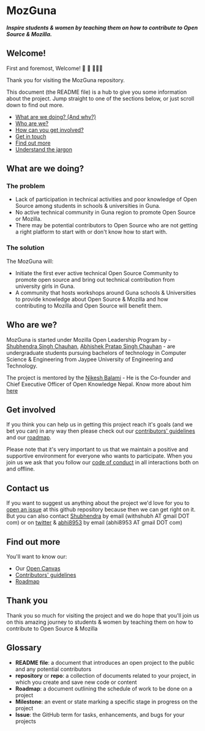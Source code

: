 # MozGuna
***Inspire students &amp; women by teaching them on how to contribute to Open Source &amp; Mozilla.***


## Welcome!

First and foremost, Welcome! :tada: :confetti_ball: :balloon::balloon::balloon:

Thank you for visiting the MozGuna repository.

This document (the README file) is a hub to give you some information about the project. Jump straight to one of the sections below, or just scroll down to find out more.

* [What are we doing? (And why?)](#what-are-we-doing)
* [Who are we?](#who-are-we)
* [How can you get involved?](#get-involved)
* [Get in touch](#contact-us)
* [Find out more](#find-out-more)
* [Understand the jargon](#glossary)

## What are we doing?

### The problem

* Lack of participation in technical activities and poor knowledge of Open Source among students in schools & universities in Guna.
* No active technical community in Guna region to promote Open Source or Mozilla.
* There may be potential contributors to Open Source who are not getting a right platform to start with or don't know how to start with.

### The solution

The MozGuna will:

* Initiate the first ever active technical Open Source Community to promote open source and bring out technical contribution from university girls in Guna.
* A community that hosts workshops around Guna schools & Universities to provide knowledge about Open Source & Mozilla and how contributing to Mozilla and Open Source will benefit them.

## Who are we?

MozGuna is started under Mozilla Open Leadership Program by - [Shubhendra Singh Chauhan][link_withshubh], [Abhishek Pratap Singh Chauhan][link_abhi8953] - are undergraduate students pursuing bachelors of technology in Computer Science & Engineering from Jaypee University of Engineering and Technology.

The project is mentored by the [Nikesh Balami][link_nikeshbalami] - He is the Co-founder and Chief Executive Officer of Open Knowledge Nepal. Know more about him [here][link_neekes] 


## Get involved

If you think you can help us in getting this project reach it's goals (and we bet you can) in any way then please check out our [contributors' guidelines](CONTRIBUTING.md) and our [roadmap](../../issues/1).

Please note that it's very important to us that we maintain a positive and supportive environment for everyone who wants to participate. When you join us we ask that you follow our [code of conduct](CODE_OF_CONDUCT.md) in all interactions both on and offline.


## Contact us

If you want to suggest us anything about the project we'd love for you to [open an issue](../../issues) at this github repository because then we can get right on it. But you can also contact [Shubhendra][link_withshubh] by email (withshubh AT gmail DOT com) or on [twitter](https://twitter.com/UB_Shubh) & [abhi8953][link_abhi8953] by email (abhi8953 AT gmail DOT com)

## Find out more

You'll want to know our:
* Our [Open Canvas][link_opencanvas]
* [Contributors' guidelines](CONTRIBUTING.md)
* [Roadmap](../../issues/1)


## Thank you

Thank you so much for visiting the project and we do hope that you'll join us on this amazing journey to students &amp; women by teaching them on how to contribute to Open Source &amp; Mozilla

## Glossary
* **README file**: a document that introduces an open project to the public and any potential contributors
* **repository** or **repo**: a collection of documents related to your project, in which you create and save new code or content
* **Roadmap**: a document outlining the schedule of work to be done on a project
* **Milestone**: an event or state marking a specific stage in progress on the project
* **Issue**: the GitHub term for tasks, enhancements, and bugs for your projects



[link_withshubh]: https://github.com/withshubh
[link_abhi8953]: https://github.com/abhi8953
[link_nikeshbalami]: https://github.com/nikeshbalami
[link_neekes]: http://www.neekes.com.np/
[link_opencanvas]: https://github.com/MozGuna/MozGuna/blob/master/Open%20Canvas_%20MozGuna.jpg
